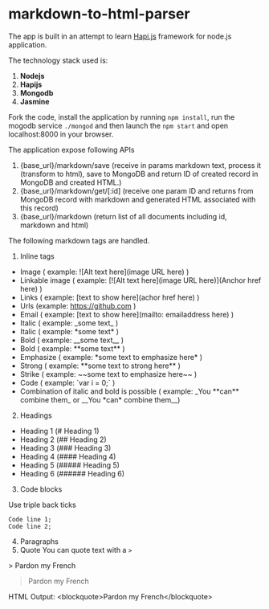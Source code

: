 # markdown-to-html-parser

The app is built in an attempt to learn [Hapi.js](http://hapijs.com) framework for node.js application.

The technology stack used is: 

1. **Nodejs**
2. **Hapijs**
3. **Mongodb**
4. **Jasmine**

Fork the code, install the application by running `npm install`, run the mogodb service `./mongod` and then launch the `npm start` and open localhost:8000 in your browser.


The application expose following APIs

1. {base_url}/markdown/save (receive in params markdown text, process it (transform to html), save to MongoDB and return ID of created record in MongoDB and created HTML.)
2. {base_url}/markdown/get/\[:id\] (receive one param ID and returns from MongoDB record with markdown and generated HTML associated with this record)
3. {base_url}/markdown (return list of all documents including id, markdown and html)


The following markdown tags are handled.

1. Inline tags
  - Image ( example: !\[Alt text here\]\(image URL here\) )
  - Linkable image ( example: \[!\[Alt text here\]\(image URL here\)\]\(Anchor href here\) )
  - Links ( example: \[text to show here\]\(achor href here\) )
  - Urls (example: https://github.com )
  - Email ( example: \[text to show here\]\(mailto: emailaddress here\) )
  - Italic ( example: \_some text\_ )
  - Italic ( example: \*some text\* )
  - Bold ( example: \_\_some text\_\_ )
  - Bold ( example: \*\*some text\*\* )
  - Emphasize ( example: \*some text to emphasize here\* )
  - Strong ( example: \*\*some text to strong here\*\* )
  - Strike ( example: \~\~some text to emphasize here\~\~ )
  - Code ( example: \`var i = 0;\` )
  - Combination of italic and bold is possible ( example: \_You \*\*can\*\* combine them\_ or \_\_You \*can\* combine them\_\_)
2. Headings
  - Heading 1 (# Heading 1)
  - Heading 2 (## Heading 2)
  - Heading 3 (### Heading 3)
  - Heading 4 (#### Heading 4)
  - Heading 5 (##### Heading 5)
  - Heading 6 (###### Heading 6)
3. Code blocks
  
  Use triple back ticks
  ```
  Code line 1;
  Code line 2;
  ```
4. Paragraphs
5. Quote
  You can quote text with a `>`
  
  \> Pardon my French
  > Pardon my French

  HTML Output: \<blockquote\>Pardon my French\</blockquote\>
